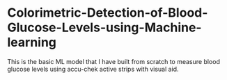 # Colorimetric-Detection-of-Blood-Glucose-Levels-using-Machine-learning
This is the basic ML  model that I have built from scratch to measure blood glucose levels using accu-chek active strips with visual aid.

